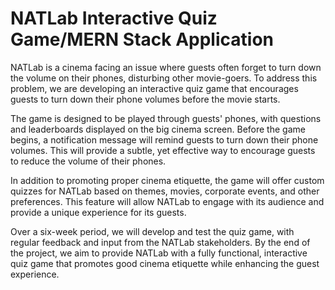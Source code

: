 # NATLab Interactive Quiz Game/MERN Stack Application


NATLab is a cinema facing an issue where guests often forget to turn down the volume on their phones, disturbing other movie-goers. To address this problem, we are developing an interactive quiz game that encourages guests to turn down their phone volumes before the movie starts.

The game is designed to be played through guests' phones, with questions and leaderboards displayed on the big cinema screen. Before the game begins, a notification message will remind guests to turn down their phone volumes. This will provide a subtle, yet effective way to encourage guests to reduce the volume of their phones.

In addition to promoting proper cinema etiquette, the game will offer custom quizzes for NATLab based on themes, movies, corporate events, and other preferences. This feature will allow NATLab to engage with its audience and provide a unique experience for its guests.

Over a six-week period, we will develop and test the quiz game, with regular feedback and input from the NATLab stakeholders. By the end of the project, we aim to provide NATLab with a fully functional, interactive quiz game that promotes good cinema etiquette while enhancing the guest experience.

